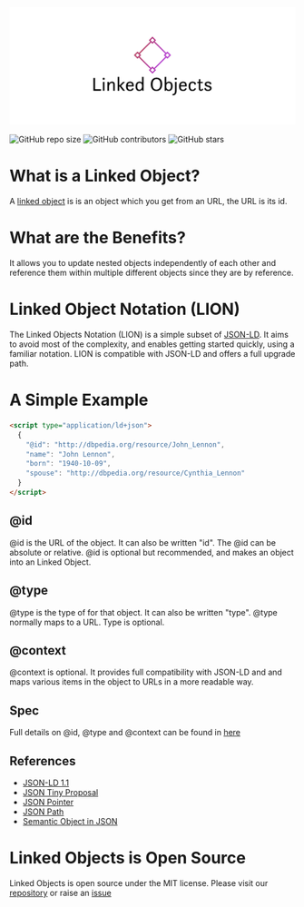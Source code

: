 ![Linked Objects](./cover.png)

![GitHub repo size](https://img.shields.io/github/repo-size/linkedobjects/linkedobjects)
![GitHub contributors](https://img.shields.io/github/contributors/linkedobjects/linkedobjects)
![GitHub stars](https://img.shields.io/github/stars/linkedobjects/linkedobjects)

# What is a Linked Object?

A [linked object](https://linkedobjects.org/) is is an object which you get from an URL, the URL is its id.

# What are the Benefits?

It allows you to update nested objects independently of each other and reference them within multiple different objects since they are by reference.

# Linked Object Notation (LION)

The Linked Objects Notation (LION) is a simple subset of [JSON-LD](https://json-ld.org/). It aims to avoid most of the complexity, and enables getting started quickly, using a familiar notation. LION is compatible with JSON-LD and offers a full upgrade path.

# A Simple Example

```html
<script type="application/ld+json">
  {
    "@id": "http://dbpedia.org/resource/John_Lennon",
    "name": "John Lennon",
    "born": "1940-10-09",
    "spouse": "http://dbpedia.org/resource/Cynthia_Lennon"
  }
</script>
```

## @id

@id is the URL of the object. It can also be written "id". The @id can be absolute or relative. @id is optional but recommended, and makes an object into an Linked Object.

## @type

@type is the type of for that object. It can also be written "type". @type normally maps to a URL. Type is optional.

## @context

@context is optional. It provides full compatibility with JSON-LD and and maps various items in the object to URLs in a more readable way.

## Spec

Full details on @id, @type and @context can be found in [here](https://w3c.github.io/json-ld-syntax/#syntax-tokens-and-keywords)

## References

- [JSON-LD 1.1](https://w3c.github.io/json-ld-syntax/)
- [JSON Tiny Proposal](https://lists.w3.org/Archives/Public/public-rdf-wg/2011Mar/0565.html)
- [JSON Pointer](https://tools.ietf.org/html/rfc6901)
- [JSON Path](https://goessner.net/articles/JsonPath/)
- [Semantic Object in JSON](http://markbirbeck.com/2009/04/20/rdfj-semantic-objects-in-json/)

# Linked Objects is Open Source

Linked Objects is open source under the MIT license. Please visit our [repository](https://github.com/linkedobjects/linkedobjects) or raise an [issue](https://github.com/linkedobjects/linkedobjects/issues)

